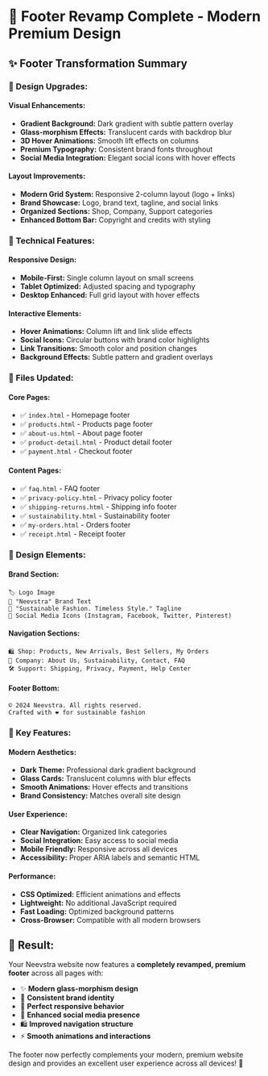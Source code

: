 # 🎨 Footer Revamp Complete - Modern Premium Design

## ✨ **Footer Transformation Summary**

### **🎯 Design Upgrades:**

#### **Visual Enhancements:**
- **Gradient Background:** Dark gradient with subtle pattern overlay
- **Glass-morphism Effects:** Translucent cards with backdrop blur
- **3D Hover Animations:** Smooth lift effects on columns
- **Premium Typography:** Consistent brand fonts throughout
- **Social Media Integration:** Elegant social icons with hover effects

#### **Layout Improvements:**
- **Modern Grid System:** Responsive 2-column layout (logo + links)
- **Brand Showcase:** Logo, brand text, tagline, and social links
- **Organized Sections:** Shop, Company, Support categories
- **Enhanced Bottom Bar:** Copyright and credits with styling

### **🔧 Technical Features:**

#### **Responsive Design:**
- **Mobile-First:** Single column layout on small screens
- **Tablet Optimized:** Adjusted spacing and typography
- **Desktop Enhanced:** Full grid layout with hover effects

#### **Interactive Elements:**
- **Hover Animations:** Column lift and link slide effects
- **Social Icons:** Circular buttons with brand color highlights
- **Link Transitions:** Smooth color and position changes
- **Background Effects:** Subtle pattern and gradient overlays

### **📁 Files Updated:**

#### **Core Pages:**
- ✅ `index.html` - Homepage footer
- ✅ `products.html` - Products page footer
- ✅ `about-us.html` - About page footer
- ✅ `product-detail.html` - Product detail footer
- ✅ `payment.html` - Checkout footer

#### **Content Pages:**
- ✅ `faq.html` - FAQ footer
- ✅ `privacy-policy.html` - Privacy policy footer
- ✅ `shipping-returns.html` - Shipping info footer
- ✅ `sustainability.html` - Sustainability footer
- ✅ `my-orders.html` - Orders footer
- ✅ `receipt.html` - Receipt footer

### **🎨 Design Elements:**

#### **Brand Section:**
```
🏷️ Logo Image
📝 "Neevstra" Brand Text
💫 "Sustainable Fashion. Timeless Style." Tagline
🔗 Social Media Icons (Instagram, Facebook, Twitter, Pinterest)
```

#### **Navigation Sections:**
```
🛍️ Shop: Products, New Arrivals, Best Sellers, My Orders
🏢 Company: About Us, Sustainability, Contact, FAQ
🛠️ Support: Shipping, Privacy, Payment, Help Center
```

#### **Footer Bottom:**
```
© 2024 Neevstra. All rights reserved.
Crafted with ❤️ for sustainable fashion
```

### **🌟 Key Features:**

#### **Modern Aesthetics:**
- **Dark Theme:** Professional dark gradient background
- **Glass Cards:** Translucent columns with blur effects
- **Smooth Animations:** Hover effects and transitions
- **Brand Consistency:** Matches overall site design

#### **User Experience:**
- **Clear Navigation:** Organized link categories
- **Social Integration:** Easy access to social media
- **Mobile Friendly:** Responsive across all devices
- **Accessibility:** Proper ARIA labels and semantic HTML

#### **Performance:**
- **CSS Optimized:** Efficient animations and effects
- **Lightweight:** No additional JavaScript required
- **Fast Loading:** Optimized background patterns
- **Cross-Browser:** Compatible with all modern browsers

## 🎉 **Result:**

Your Neevstra website now features a **completely revamped, premium footer** across all pages with:

- ✨ **Modern glass-morphism design**
- 🎨 **Consistent brand identity**
- 📱 **Perfect responsive behavior**
- 🔗 **Enhanced social media presence**
- 🛍️ **Improved navigation structure**
- ⚡ **Smooth animations and interactions**

The footer now perfectly complements your modern, premium website design and provides an excellent user experience across all devices! 🚀